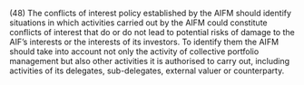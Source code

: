 (48) The conflicts of interest policy established by the AIFM should identify situations in which activities carried out by the AIFM could constitute conflicts of interest that do or do not lead to potential risks of damage to the AIF’s interests or the interests of its investors. To identify them the AIFM should take into account not only the activity of collective portfolio management but also other activities it is authorised to carry out, including activities of its delegates, sub-delegates, external valuer or counterparty.